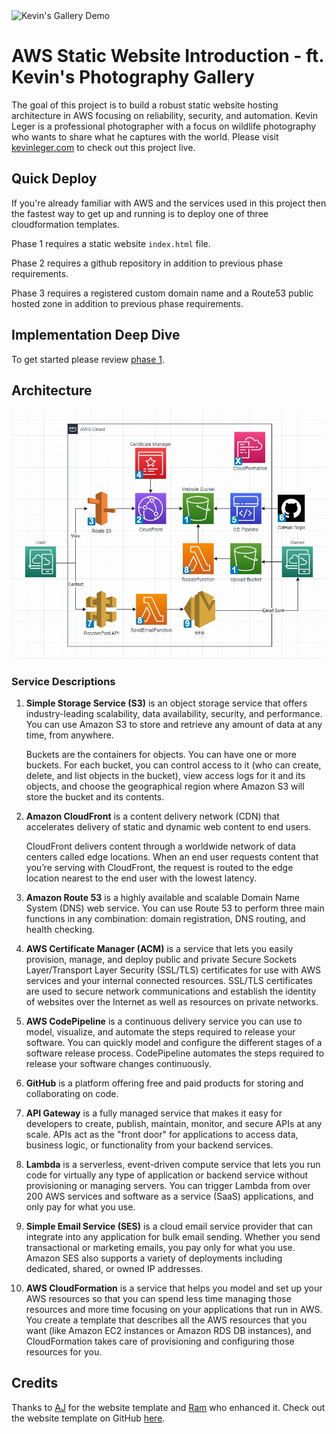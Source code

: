 <img src="https://i.imgur.com/aDE5ogZ.jpeg" alt="Kevin's Gallery Demo"/>

# AWS Static Website Introduction - ft. Kevin's Photography Gallery 
The goal of this project is to build a robust static website hosting architecture in AWS focusing on reliability, security, and automation. Kevin Leger is a professional photographer with a focus on wildlife photography who wants to share what he captures with the world. Please visit [kevinleger.com](https://kevinleger.com) to check out this project live.

## Quick Deploy
If you're already familiar with AWS and the services used in this project then the fastest way to get up and running is to deploy one of three cloudformation templates.

Phase 1 requires a static website `index.html` file.

Phase 2 requires a github repository in addition to previous phase requirements.

Phase 3 requires a registered custom domain name and a Route53 public hosted zone in addition to previous phase requirements.

## Implementation Deep Dive
To get started please review [phase 1](docs/phase1.md).

## Architecture
![Website Architecture](docs/Architecture.jpg)

### Service Descriptions

1. **Simple Storage Service (S3)** is an object storage service that offers industry-leading scalability, data availability, security, and performance. You can use Amazon S3 to store and retrieve any amount of data at any time, from anywhere.

    Buckets are the containers for objects. You can have one or more buckets. For each bucket, you can control access to it (who can create, delete, and list objects in the bucket), view access logs for it and its objects, and choose the geographical region where Amazon S3 will store the bucket and its contents.

2. **Amazon CloudFront** is a content delivery network (CDN) that accelerates delivery of static and dynamic web content to end users.

    CloudFront delivers content through a worldwide network of data centers called edge locations. When an end user requests content that you’re serving with CloudFront, the request is routed to the edge location nearest to the end user with the lowest latency.

3. **Amazon Route 53** is a highly available and scalable Domain Name System (DNS) web service. You can use Route 53 to perform three main functions in any combination: domain registration, DNS routing, and health checking.

4. **AWS Certificate Manager (ACM)** is a service that lets you easily provision, manage, and deploy public and private Secure Sockets Layer/Transport Layer Security (SSL/TLS) certificates for use with AWS services and your internal connected resources. SSL/TLS certificates are used to secure network communications and establish the identity of websites over the Internet as well as resources on private networks.

5. **AWS CodePipeline** is a continuous delivery service you can use to model, visualize, and automate the steps required to release your software. You can quickly model and configure the different stages of a software release process. CodePipeline automates the steps required to release your software changes continuously.

6. **GitHub** is a platform offering free and paid products for storing and collaborating on code.

7. **API Gateway** is a fully managed service that makes it easy for developers to create, publish, maintain, monitor, and secure APIs at any scale. APIs act as the "front door" for applications to access data, business logic, or functionality from your backend services. 

8. **Lambda** is a serverless, event-driven compute service that lets you run code for virtually any type of application or backend service without provisioning or managing servers. You can trigger Lambda from over 200 AWS services and software as a service (SaaS) applications, and only pay for what you use.

9. **Simple Email Service (SES)** is a cloud email service provider that can integrate into any application for bulk email sending. Whether you send transactional or marketing emails, you pay only for what you use. Amazon SES also supports a variety of deployments including dedicated, shared, or owned IP addresses.

10. **AWS CloudFormation** is a service that helps you model and set up your AWS resources so that you can spend less time managing those resources and more time focusing on your applications that run in AWS. You create a template that describes all the AWS resources that you want (like Amazon EC2 instances or Amazon RDS DB instances), and CloudFormation takes care of provisioning and configuring those resources for you.

## Credits
Thanks to [AJ](https://twitter.com/ajlkn) for the website template and [Ram](https://twitter.com/ram__patra) who enhanced it. Check out the website template on GitHub [here](https://github.com/rampatra/photography).